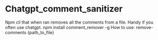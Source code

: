 # Chatgpt_comment_sanitizer
Npm cli that when ran removes all the comments from a file. Handy if you often use chatgpt. npm install comment_remover -g
How to use: remove-comments {path_to_file}
